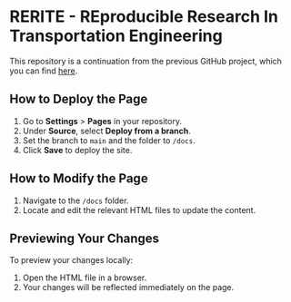 # RERITE - REproducible Research In Transportation Engineering

This repository is a continuation from the previous GitHub project, which you can find [here](https://github.com/RERITEWorkingGroup/RERITE_website).

## How to Deploy the Page

1. Go to **Settings** > **Pages** in your repository.
2. Under **Source**, select **Deploy from a branch**.
3. Set the branch to `main` and the folder to `/docs`.
4. Click **Save** to deploy the site.

## How to Modify the Page

1. Navigate to the `/docs` folder.
2. Locate and edit the relevant HTML files to update the content.

## Previewing Your Changes

To preview your changes locally:

1. Open the HTML file in a browser.
2. Your changes will be reflected immediately on the page.